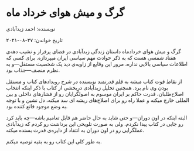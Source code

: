# گرگ و میش هوای خرداد ماه
نویسنده: احمد زیدآبادی

تاریخ خواندن: ۲۷-۰۸-۲۰۲۱

گرگ و میش هوای خردادماه داستان زندگی زیدآبادی در فضای پرفراز و نشیب دهه‌ی هفتاد شمسی هست که به ذکر حوادث مهم سیاسی ایران میپردازه. برای کسی که اطلاعات سیاسی بالایی نداره، مرور این وقایع از زاویه‌ی دید یک شخصیت مستقل—و به نظرم منصف—جذاب بود.

از نقاط قوت کتاب میشه به قلم قدرتمند نویسنده در شرح رویدادهای کتاب و مستقل بودن وی نام برد. همچنین تحلیل زیدآبادی دربخشی از کتاب با ذکر اینکه انتخاب اصلاح‌طلبان، قدرت حاکم بر ایران موسوم به اصولگرایان رو از فشارهای داخلی و بین المللی خارج میکنه و عملا راه رو برای اصلاح‌های ریشه ای سد میکنه، دل نشین و با توجه به وضع موجود قانع کننده بود.

البته اینکه در اون دوران—و حتی شاید به حال حاضر هم قابل تعامیم باشه—چه باید کرد رو جایی در کتاب پیدا نکردم. ولی به صورت تلویحی این برداشت رو کردم که زیدآبادی عملگرایی رو در اون دوران به انتقاد از دایره‌ی قدرت بسنده میکنه.

به طور کلی این کتاب رو به بقیه توصیه میکنم.
